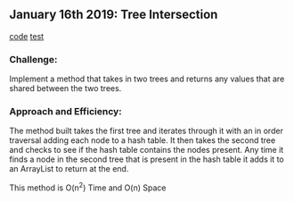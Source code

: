 ## January 16th 2019: Tree Intersection

[code](../src/main/java/treeintersection/TreeIntersection.java)
[test](../src/test/java/treeintersection/TreeIntersection.java)

### Challenge:

Implement a method that takes in two trees and returns any values that are shared between the two trees.

### Approach and Efficiency:

The method built takes the first tree and iterates through it with an in order traversal adding each node to a hash table. It then takes the second tree and checks to see if the hash table contains the nodes present. Any time it finds a node in the second tree that is present in the hash table it adds it to an ArrayList to return at the end.

This method is O(n<sup>2</sup>) Time and O(n) Space